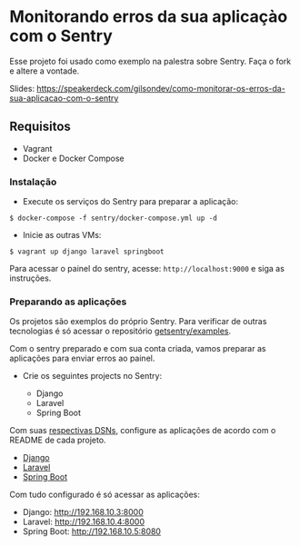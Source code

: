 # Monitorando erros da sua aplicaçào com o Sentry

Esse projeto foi usado como exemplo na palestra sobre Sentry. Faça o fork e altere a vontade.

Slides: https://speakerdeck.com/gilsondev/como-monitorar-os-erros-da-sua-aplicacao-com-o-sentry

## Requisitos

* Vagrant
* Docker e Docker Compose

### Instalação

* Execute os serviços do Sentry para preparar a aplicação:

```shell
$ docker-compose -f sentry/docker-compose.yml up -d
```

* Inicie as outras VMs:

```shell
$ vagrant up django laravel springboot
```

Para acessar o painel do sentry, acesse: `http://localhost:9000` e siga as instruções.

### Preparando as aplicações

Os projetos são exemplos do próprio Sentry. Para verificar de outras tecnologias é só acessar o repositório [getsentry/examples](https://github.com/getsentry/examples).

Com o sentry preparado e com sua conta criada, vamos preparar as aplicações para enviar erros ao painel.

* Crie os seguintes projects no Sentry:

  * Django
  * Laravel
  * Spring Boot

Com suas [respectivas DSNs](https://docs.sentry.io/quickstart/#configure-the-dsn), configure as aplicações de acordo com o README de cada projeto.

* [Django](django/README.md)
* [Laravel](laravel/README.md)
* [Spring Boot](spring-boot/README.md)

Com tudo configurado é só acessar as aplicações:

* Django: http://192.168.10.3:8000
* Laravel: http://192.168.10.4:8000
* Spring Boot: http://192.168.10.5:8080
